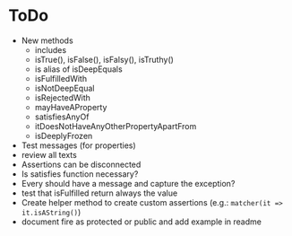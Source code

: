 # ToDo

* New methods
  * includes
  * isTrue(), isFalse(), isFalsy(), isTruthy()
  * is alias of isDeepEquals
  * isFulfilledWith
  * isNotDeepEqual
  * isRejectedWith
  * mayHaveAProperty
  * satisfiesAnyOf
  * itDoesNotHaveAnyOtherPropertyApartFrom
  * isDeeplyFrozen
* Test messages (for properties)
* review all texts
* Assertions can be disconnected
* Is satisfies function necessary?
* Every should have a message and capture the exception?
* test that isFulfilled return always the value
* Create helper method to create custom assertions (e.g.: `matcher(it => it.isAString()`)
* document fire as protected or public and add example in readme
